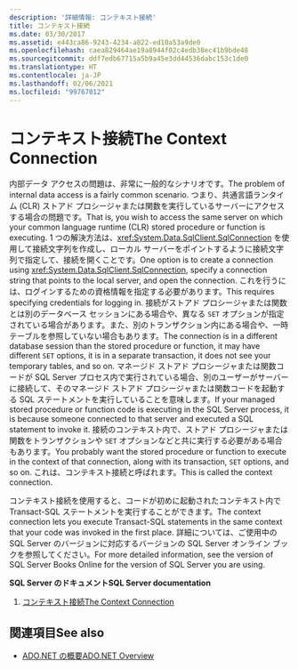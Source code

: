```yaml
---
description: '詳細情報: コンテキスト接続'
title: コンテキスト接続
ms.date: 03/30/2017
ms.assetid: e443ca86-9243-4234-a822-ed10a53a9de0
ms.openlocfilehash: caea829464ae19a8944f02c4edb38ec41b9bde48
ms.sourcegitcommit: ddf7edb67715a5b9a45e3dd44536dabc153c1de0
ms.translationtype: HT
ms.contentlocale: ja-JP
ms.lasthandoff: 02/06/2021
ms.locfileid: "99767012"
---
```

# <a name="the-context-connection"></a><span data-ttu-id="763aa-103">コンテキスト接続</span><span class="sxs-lookup"><span data-stu-id="763aa-103">The Context Connection</span></span>

<span data-ttu-id="763aa-104">内部データ アクセスの問題は、非常に一般的なシナリオです。</span><span class="sxs-lookup"><span data-stu-id="763aa-104">The problem of internal data access is a fairly common scenario.</span></span> <span data-ttu-id="763aa-105">つまり、共通言語ランタイム (CLR) ストアド プロシージャまたは関数を実行しているサーバーにアクセスする場合の問題です。</span><span class="sxs-lookup"><span data-stu-id="763aa-105">That is, you wish to access the same server on which your common language runtime (CLR) stored procedure or function is executing.</span></span> <span data-ttu-id="763aa-106">1 つの解決方法は、<xref:System.Data.SqlClient.SqlConnection> を使用して接続文字列を作成し、ローカル サーバーをポイントするように接続文字列で指定して、接続を開くことです。</span><span class="sxs-lookup"><span data-stu-id="763aa-106">One option is to create a connection using <xref:System.Data.SqlClient.SqlConnection>, specify a connection string that points to the local server, and open the connection.</span></span> <span data-ttu-id="763aa-107">これを行うには、ログインするための資格情報を指定する必要があります。</span><span class="sxs-lookup"><span data-stu-id="763aa-107">This requires specifying credentials for logging in.</span></span> <span data-ttu-id="763aa-108">接続がストアド プロシージャまたは関数とは別のデータベース セッションにある場合や、異なる `SET` オプションが指定されている場合があります。また、別のトランザクション内にある場合や、一時テーブルを参照していない場合もあります。</span><span class="sxs-lookup"><span data-stu-id="763aa-108">The connection is in a different database session than the stored procedure or function, it may have different `SET` options, it is in a separate transaction, it does not see your temporary tables, and so on.</span></span> <span data-ttu-id="763aa-109">マネージド ストアド プロシージャまたは関数コードが SQL Server プロセス内で実行されている場合、別のユーザーがサーバーに接続して、そのマネージド ストアド プロシージャまたは関数コードを起動する SQL ステートメントを実行していることを意味します。</span><span class="sxs-lookup"><span data-stu-id="763aa-109">If your managed stored procedure or function code is executing in the SQL Server process, it is because someone connected to that server and executed a SQL statement to invoke it.</span></span> <span data-ttu-id="763aa-110">接続のコンテキスト内で、ストアド プロシージャまたは関数をトランザクションや `SET` オプションなどと共に実行する必要がある場合もあります。</span><span class="sxs-lookup"><span data-stu-id="763aa-110">You probably want the stored procedure or function to execute in the context of that connection, along with its transaction, `SET` options, and so on.</span></span> <span data-ttu-id="763aa-111">これは、コンテキスト接続と呼ばれます。</span><span class="sxs-lookup"><span data-stu-id="763aa-111">This is called the context connection.</span></span>  
  
 <span data-ttu-id="763aa-112">コンテキスト接続を使用すると、コードが初めに起動されたコンテキスト内で Transact-SQL ステートメントを実行することができます。</span><span class="sxs-lookup"><span data-stu-id="763aa-112">The context connection lets you execute Transact-SQL statements in the same context that your code was invoked in the first place.</span></span> <span data-ttu-id="763aa-113">詳細については、ご使用中の SQL Server のバージョンに対応するバージョンの SQL Server オンライン ブックを参照してください。</span><span class="sxs-lookup"><span data-stu-id="763aa-113">For more detailed information, see the version of SQL Server Books Online for the version of SQL Server you are using.</span></span>  
  
 <span data-ttu-id="763aa-114">**SQL Server のドキュメント**</span><span class="sxs-lookup"><span data-stu-id="763aa-114">**SQL Server documentation**</span></span>  
  
1. [<span data-ttu-id="763aa-115">コンテキスト接続</span><span class="sxs-lookup"><span data-stu-id="763aa-115">The Context Connection</span></span>](/sql/relational-databases/clr-integration/data-access/context-connection)  
  
## <a name="see-also"></a><span data-ttu-id="763aa-116">関連項目</span><span class="sxs-lookup"><span data-stu-id="763aa-116">See also</span></span>

- [<span data-ttu-id="763aa-117">ADO.NET の概要</span><span class="sxs-lookup"><span data-stu-id="763aa-117">ADO.NET Overview</span></span>](../ado-net-overview.md)
